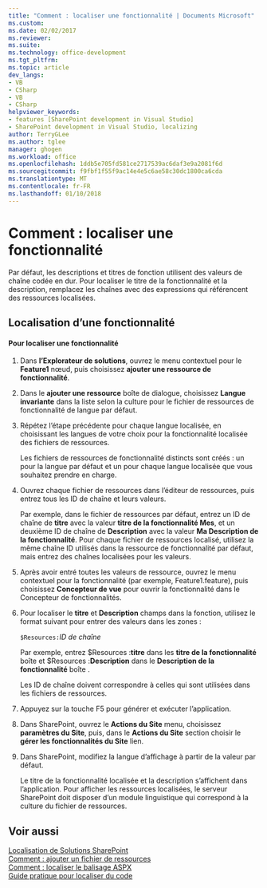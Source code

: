 ```yaml
---
title: "Comment : localiser une fonctionnalité | Documents Microsoft"
ms.custom: 
ms.date: 02/02/2017
ms.reviewer: 
ms.suite: 
ms.technology: office-development
ms.tgt_pltfrm: 
ms.topic: article
dev_langs:
- VB
- CSharp
- VB
- CSharp
helpviewer_keywords:
- features [SharePoint development in Visual Studio]
- SharePoint development in Visual Studio, localizing
author: TerryGLee
ms.author: tglee
manager: ghogen
ms.workload: office
ms.openlocfilehash: 1ddb5e705fd581ce2717539ac6daf3e9a2081f6d
ms.sourcegitcommit: f9fbf1f55f9ac14e4e5c6ae58c30dc1800ca6cda
ms.translationtype: MT
ms.contentlocale: fr-FR
ms.lasthandoff: 01/10/2018
---
```

# <a name="how-to-localize-a-feature"></a>Comment : localiser une fonctionnalité
  Par défaut, les descriptions et titres de fonction utilisent des valeurs de chaîne codée en dur. Pour localiser le titre de la fonctionnalité et la description, remplacez les chaînes avec des expressions qui référencent des ressources localisées.  
  
## <a name="localizing-a-feature"></a>Localisation d’une fonctionnalité  
  
#### <a name="to-localize-a-feature"></a>Pour localiser une fonctionnalité  
  
1.  Dans **l’Explorateur de solutions**, ouvrez le menu contextuel pour le **Feature1** nœud, puis choisissez **ajouter une ressource de fonctionnalité**.  
  
2.  Dans le **ajouter une ressource** boîte de dialogue, choisissez **Langue invariante** dans la liste selon la culture pour le fichier de ressources de fonctionnalité de langue par défaut.  
  
3.  Répétez l’étape précédente pour chaque langue localisée, en choisissant les langues de votre choix pour la fonctionnalité localisée des fichiers de ressources.  
  
     Les fichiers de ressources de fonctionnalité distincts sont créés : un pour la langue par défaut et un pour chaque langue localisée que vous souhaitez prendre en charge.  
  
4.  Ouvrez chaque fichier de ressources dans l’éditeur de ressources, puis entrez tous les ID de chaîne et leurs valeurs.  
  
     Par exemple, dans le fichier de ressources par défaut, entrez un ID de chaîne de **titre** avec la valeur **titre de la fonctionnalité Mes**, et un deuxième ID de chaîne de **Description** avec la valeur **Ma Description de la fonctionnalité**. Pour chaque fichier de ressources localisé, utilisez la même chaîne ID utilisés dans la ressource de fonctionnalité par défaut, mais entrez des chaînes localisées pour les valeurs.  
  
5.  Après avoir entré toutes les valeurs de ressource, ouvrez le menu contextuel pour la fonctionnalité (par exemple, Feature1.feature), puis choisissez **Concepteur de vue** pour ouvrir la fonctionnalité dans le Concepteur de fonctionnalités.  
  
6.  Pour localiser le **titre** et **Description** champs dans la fonction, utilisez le format suivant pour entrer des valeurs dans les zones :  
  
     `$Resources:`*ID de chaîne*  
  
     Par exemple, entrez $Resources :**titre** dans les **titre de la fonctionnalité** boîte et $Resources :**Description** dans le **Description de la fonctionnalité** boîte .  
  
     Les ID de chaîne doivent correspondre à celles qui sont utilisées dans les fichiers de ressources.  
  
7.  Appuyez sur la touche F5 pour générer et exécuter l’application.  
  
8.  Dans SharePoint, ouvrez le **Actions du Site** menu, choisissez **paramètres du Site**, puis, dans le **Actions du Site** section choisir le **gérer les fonctionnalités du Site** lien.  
  
9. Dans SharePoint, modifiez la langue d’affichage à partir de la valeur par défaut.  
  
     Le titre de la fonctionnalité localisée et la description s’affichent dans l’application. Pour afficher les ressources localisées, le serveur SharePoint doit disposer d’un module linguistique qui correspond à la culture du fichier de ressources.  
  
## <a name="see-also"></a>Voir aussi  
 [Localisation de Solutions SharePoint](../sharepoint/localizing-sharepoint-solutions.md)   
 [Comment : ajouter un fichier de ressources](../sharepoint/how-to-add-a-resource-file.md)   
 [Comment : localiser le balisage ASPX](../sharepoint/how-to-localize-aspx-markup.md)   
 [Guide pratique pour localiser du code](../sharepoint/how-to-localize-code.md)  
  
  